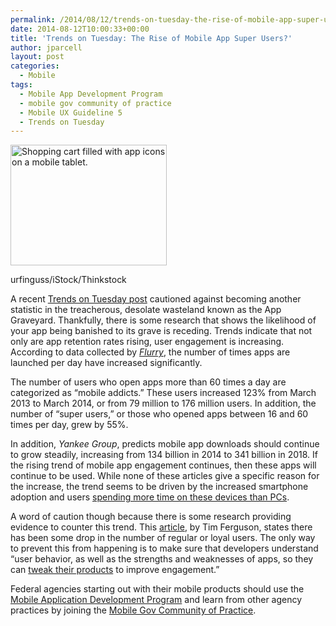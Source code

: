 ```yaml
---
permalink: /2014/08/12/trends-on-tuesday-the-rise-of-mobile-app-super-users/
date: 2014-08-12T10:00:33+00:00
title: 'Trends on Tuesday: The Rise of Mobile App Super Users?'
author: jparcell
layout: post
categories:
  - Mobile
tags:
  - Mobile App Development Program
  - mobile gov community of practice
  - Mobile UX Guideline 5
  - Trends on Tuesday
---
```


<div id="attachment_192512" style="width: 260px" class="wp-caption alignright">
  <img class="size-full wp-image-192512" src="https://s3.amazonaws.com/sitesusa/wp-content/uploads/sites/212/2014/08/250-x-193-Shopping-cart-with-icons-on-Tablet-PC-urfinguss-iStock-Thinkstock-451689875.jpg" alt="Shopping cart filled with app icons on a mobile tablet." width="250" height="193" />
  
  <p class="wp-caption-text">
    urfinguss/iStock/Thinkstock
  </p>
</div>

A recent [Trends on Tuesday post](https://www.digitalgov.gov/2014/07/29/trends-on-tuesday-avoid-the-app-graveyard/) cautioned against becoming another statistic in the treacherous, desolate wasteland known as the App Graveyard. Thankfully, there is some research that shows the likelihood of your app being banished to its grave is receding. Trends indicate that not only are app retention rates rising, user engagement is increasing. According to data collected by [_Flurry_](http://www.flurry.com/blog/flurry-insights/rise-mobile-addict#.U-TPsoBdVUM), the number of times apps are launched per day have increased significantly.

The number of users who open apps more than 60 times a day are categorized as “mobile addicts.” These users increased 123% from March 2013 to March 2014, or from 79 million to 176 million users. In addition, the number of “super users,” or those who opened apps between 16 and 60 times per day, grew by 55%.

In addition, _Yankee Group_, predicts mobile app downloads should continue to grow steadily, increasing from 134 billion in 2014 to 341 billion in 2018. If the rising trend of mobile app engagement continues, then these apps will continue to be used. While none of these articles give a specific reason for the increase, the trend seems to be driven by the increased smartphone adoption and users [spending more time on these devices than PCs](https://www.digitalgov.gov/2014/06/10/trends-on-tuesday-time-on-mobile-surpasses-pc-usage/).

A word of caution though because there is some research providing evidence to counter this trend. This [article](http://www.mobileworldlive.com/app-burnout-growing-loyal-users-decline-localytics), by Tim Ferguson, states there has been some drop in the number of regular or loyal users. The only way to prevent this from happening is to make sure that developers understand “user behavior, as well as the strengths and weaknesses of apps, so they can [tweak their products](https://www.digitalgov.gov/resources/mobile-user-experience-guidelines-and-recommendations/) to improve engagement.”

Federal agencies starting out with their mobile products should use the [Mobile Application Development Program](https://www.digitalgov.gov/resources/mobile-application-development-program/) and learn from other agency practices by joining the [Mobile Gov Community of Practice](https://www.digitalgov.gov/communities/mobile/).